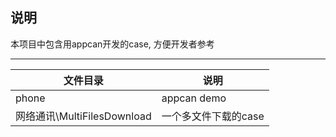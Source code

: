 ## 说明

本项目中包含用appcan开发的case, 方便开发者参考

---

|  文件目录 | 说明  | 
| ------------ | ------------ | 
| phone | appcan demo |
| 网络通讯\MultiFilesDownload | 一个多文件下载的case |